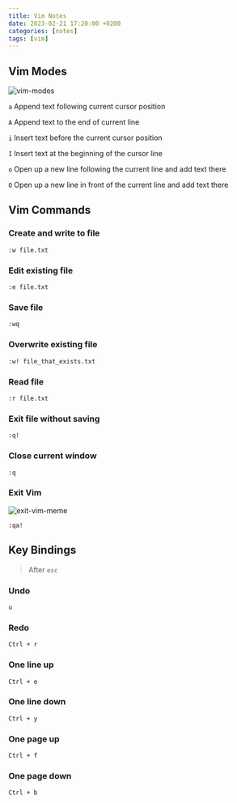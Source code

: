 ```yaml
---
title: Vim Notes
date: 2023-02-21 17:20:00 +0200
categories: [notes]
tags: [vim]
---
```


## Vim Modes

![vim-modes](https://user-images.githubusercontent.com/63654361/220407656-56fb649a-c985-4699-a0a3-56044bb1062d.png)

`a` Append text following current cursor position

`A` Append text to the end of current line

`i` Insert text before the current cursor position

`I` Insert text at the beginning of the cursor line

`o` Open up a new line following the current line and add text there

`O` Open up a new line in front of the current line and add text there

## Vim Commands

### Create and write to file

```vim
:w file.txt
```

### Edit existing file

```vim
:e file.txt
```

### Save file

```vim
:wq
```

### Overwrite existing file

```vim
:w! file_that_exists.txt
```

### Read file

```vim
:r file.txt
```

### Exit file without saving

```vim
:q!
```

### Close current window

```vim
:q
```

### Exit Vim

![exit-vim-meme](https://user-images.githubusercontent.com/63654361/220416567-d7bf0abb-0a4f-4323-a58c-a0f65083170e.png)

```vim
:qa!
```

## Key Bindings

> After `esc`

### Undo

`u`

### Redo

`Ctrl + r`

### One line up

`Ctrl + e`

### One line down

`Ctrl + y`

### One page up

`Ctrl + f`

### One page down

`Ctrl + b`

